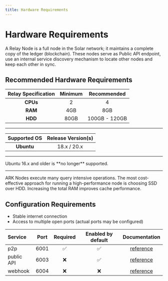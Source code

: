 ```yaml
---
title: Hardware Requirements
---
```


# Hardware Requirements

A Relay Node is a full node in the Solar network; it maintains a complete copy of the ledger (blockchain). These nodes serve as Public API endpoint, use an internal service discovery mechanism to locate other nodes and keep each other in sync.

## Recommended Hardware Requirements

| Relay Specification | Minimum | Recommended   |
| :-----------------: | :-----: | :-----------: |
| **CPUs**            | 2       | 4             |
| **RAM**             | 4GB     | 8GB           |
| **HDD**             | 80GB    | 100GB - 120GB |

---

| Supported OS | Release Version(s) |
| :----------: | :----------------: |
| **Ubuntu**   | 18.x / 20.x        |

---

<x-alert type="warning">
Ubuntu 16.x and older is **no longer** supported.
</x-alert>

---

ARK Nodes execute many query intensive operations. The most cost-effective approach for running a high-performance node is choosing SSD over HDD. Increasing the total RAM improves cache performance.

## Configuration Requirements

* Stable internet connection
* Access to multiple open ports (actual ports may be configured)

| Service    | Port | Required | Enabled by default |                           Documentation                           |
| :--------- | :--: | :------: | :----------------: | :---------------------------------------------------------------: |
| p2p        | 6001 |     ✅    |          ✅         |     [reference](https://docs.solar.network/core/installation/variables#corep2pport)    |
| public API | 6003 |     ❌    |          ✅         |    [reference](https://docs.solar.network/exchanges/public-api-guide)   |
| webhook    | 6004 |     ❌    |          ❌         | [reference](https://docs.solar.network/api/webhook-api/getting-started) |
